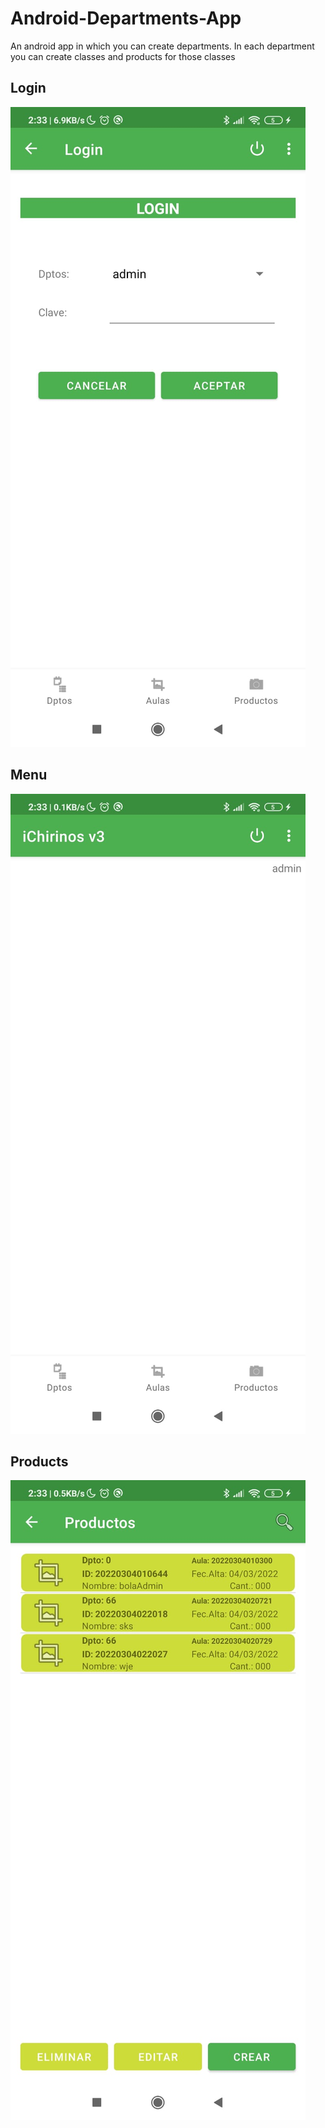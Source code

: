 # Android-Departments-App
An android app in which you can create departments. In each department you can create classes and products for those classes

## Login
![](img/imageLogin.jpg)

## Menu
![](img/imageMenu.jpg)

## Products
![](img/imageProducts.jpg)